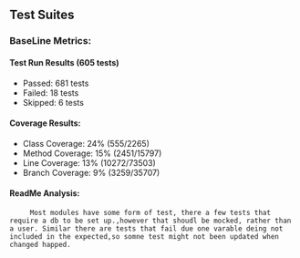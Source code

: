 

## Test Suites

### BaseLine Metrics:

   #### Test Run Results (605 tests)
   - Passed: 681 tests
   - Failed: 18 tests
   - Skipped: 6 tests

   #### Coverage Results:
   - Class Coverage: 24% (555/2265)
   - Method Coverage: 15% (2451/15797)
   - Line Coverage: 13% (10272/73503)
   - Branch Coverage: 9% (3259/35707)

   #### ReadMe Analysis:
         Most modules have some form of test, there a few tests that require a db to be set up.,however that shoudl be mocked, rather than a user. Similar there are tests that fail due one varable deing not included in the expected,so somne test might not been updated when changed happed. 
                                                                                                            
